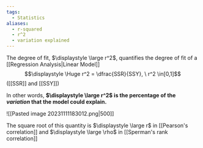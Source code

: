 ```yaml
---
tags:
  - Statistics
aliases:
  - r-squared
  - r^2
  - variation explained
---
```

The degree of fit, $\displaystyle \large r^2$, quantifies the degree of fit of a [[Regression Analysis|Linear Model]]
$$\displaystyle \Huge r^2 = \dfrac{SSR}{SSY}, \ r^2 \in[0,1]$$
([[SSR]] and [[SSY]])

In other words, **$\displaystyle \large r^2$ is the percentage of the *variation* that the model could explain.**

![[Pasted image 20231111183012.png|500]]

The square root of this quantity is $\displaystyle \large r$ in [[Pearson's correlation]] and $\displaystyle \large \rho$ in [[Sperman's rank correlation]]